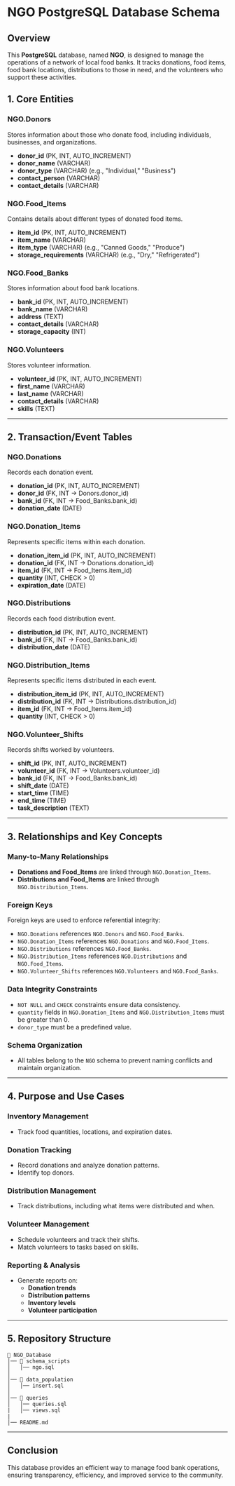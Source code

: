# NGO PostgreSQL Database Schema

## Overview
This **PostgreSQL** database, named **NGO**, is designed to manage the operations of a network of local food banks. It tracks donations, food items, food bank locations, distributions to those in need, and the volunteers who support these activities.

## 1. Core Entities

### **NGO.Donors**
Stores information about those who donate food, including individuals, businesses, and organizations.

- **donor_id** (PK, INT, AUTO_INCREMENT)
- **donor_name** (VARCHAR)
- **donor_type** (VARCHAR) (e.g., "Individual," "Business")
- **contact_person** (VARCHAR)
- **contact_details** (VARCHAR)

### **NGO.Food_Items**
Contains details about different types of donated food items.

- **item_id** (PK, INT, AUTO_INCREMENT)
- **item_name** (VARCHAR)
- **item_type** (VARCHAR) (e.g., "Canned Goods," "Produce")
- **storage_requirements** (VARCHAR) (e.g., "Dry," "Refrigerated")

### **NGO.Food_Banks**
Stores information about food bank locations.

- **bank_id** (PK, INT, AUTO_INCREMENT)
- **bank_name** (VARCHAR)
- **address** (TEXT)
- **contact_details** (VARCHAR)
- **storage_capacity** (INT)

### **NGO.Volunteers**
Stores volunteer information.

- **volunteer_id** (PK, INT, AUTO_INCREMENT)
- **first_name** (VARCHAR)
- **last_name** (VARCHAR)
- **contact_details** (VARCHAR)
- **skills** (TEXT)

---

## 2. Transaction/Event Tables

### **NGO.Donations**
Records each donation event.

- **donation_id** (PK, INT, AUTO_INCREMENT)
- **donor_id** (FK, INT → Donors.donor_id)
- **bank_id** (FK, INT → Food_Banks.bank_id)
- **donation_date** (DATE)

### **NGO.Donation_Items**
Represents specific items within each donation.

- **donation_item_id** (PK, INT, AUTO_INCREMENT)
- **donation_id** (FK, INT → Donations.donation_id)
- **item_id** (FK, INT → Food_Items.item_id)
- **quantity** (INT, CHECK > 0)
- **expiration_date** (DATE)

### **NGO.Distributions**
Records each food distribution event.

- **distribution_id** (PK, INT, AUTO_INCREMENT)
- **bank_id** (FK, INT → Food_Banks.bank_id)
- **distribution_date** (DATE)

### **NGO.Distribution_Items**
Represents specific items distributed in each event.

- **distribution_item_id** (PK, INT, AUTO_INCREMENT)
- **distribution_id** (FK, INT → Distributions.distribution_id)
- **item_id** (FK, INT → Food_Items.item_id)
- **quantity** (INT, CHECK > 0)

### **NGO.Volunteer_Shifts**
Records shifts worked by volunteers.

- **shift_id** (PK, INT, AUTO_INCREMENT)
- **volunteer_id** (FK, INT → Volunteers.volunteer_id)
- **bank_id** (FK, INT → Food_Banks.bank_id)
- **shift_date** (DATE)
- **start_time** (TIME)
- **end_time** (TIME)
- **task_description** (TEXT)

---

## 3. Relationships and Key Concepts

### **Many-to-Many Relationships**
- **Donations and Food_Items** are linked through `NGO.Donation_Items`.
- **Distributions and Food_Items** are linked through `NGO.Distribution_Items`.

### **Foreign Keys**
Foreign keys are used to enforce referential integrity:
- `NGO.Donations` references `NGO.Donors` and `NGO.Food_Banks`.
- `NGO.Donation_Items` references `NGO.Donations` and `NGO.Food_Items`.
- `NGO.Distributions` references `NGO.Food_Banks`.
- `NGO.Distribution_Items` references `NGO.Distributions` and `NGO.Food_Items`.
- `NGO.Volunteer_Shifts` references `NGO.Volunteers` and `NGO.Food_Banks`.

### **Data Integrity Constraints**
- `NOT NULL` and `CHECK` constraints ensure data consistency.
- `quantity` fields in `NGO.Donation_Items` and `NGO.Distribution_Items` must be greater than 0.
- `donor_type` must be a predefined value.

### **Schema Organization**
- All tables belong to the `NGO` schema to prevent naming conflicts and maintain organization.

---

## 4. Purpose and Use Cases

### **Inventory Management**
- Track food quantities, locations, and expiration dates.

### **Donation Tracking**
- Record donations and analyze donation patterns.
- Identify top donors.

### **Distribution Management**
- Track distributions, including what items were distributed and when.

### **Volunteer Management**
- Schedule volunteers and track their shifts.
- Match volunteers to tasks based on skills.

### **Reporting & Analysis**
- Generate reports on:
  - **Donation trends**
  - **Distribution patterns**
  - **Inventory levels**
  - **Volunteer participation**

---

## 5. Repository Structure
```
📂 NGO_Database
│── 📂 schema_scripts
│   │── ngo.sql
│
│── 📂 data_population
│   │── insert.sql
│
│── 📂 queries
│   │── queries.sql
|   │── views.sql
|
│── README.md
```

---

## Conclusion
This database provides an efficient way to manage food bank operations, ensuring transparency, efficiency, and improved service to the community.
